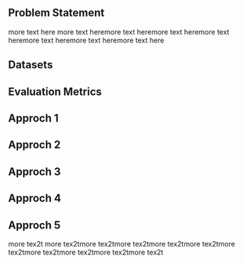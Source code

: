 <!---
layout: default
-->

## Problem Statement
more text here more text heremore text heremore text heremore text heremore text heremore text heremore text here

## Datasets

## Evaluation Metrics

## Approch 1


## Approch 2

## Approch 3

## Approch 4

## Approch 5
more tex2t more tex2tmore tex2tmore tex2tmore tex2tmore tex2tmore tex2tmore tex2tmore tex2tmore tex2tmore tex2t
